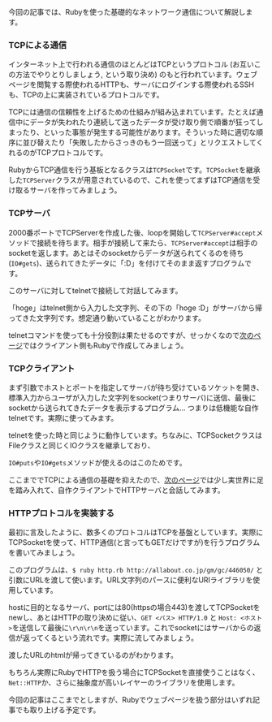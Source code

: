 今回の記事では、Rubyを使った基礎的なネットワーク通信について解説します。


### TCPによる通信

インターネット上で行われる通信のほとんどはTCPというプロトコル (お互いこの方法でやりとりしましょう, という取り決め) のもと行われています。ウェブページを閲覧する際使われるHTTPも、サーバにログインする際使われるSSHも、TCPの上に実装されているプロトコルです。

TCPには通信の信頼性を上げるための仕組みが組み込まれています。たとえば通信中にデータが失われたり連続して送ったデータが受け取り側で順番が狂ってしまったり、といった事態が発生する可能性があります。そういった時に適切な順序に並び替えたり「失敗したからさっきのもう一回送って」とリクエストしてくれるのがTCPプロトコルです。

RubyからTCP通信を行う基板となるクラスは`TCPSocket`です。`TCPSocket`を継承した`TCPServer`クラスが用意されているので、これを使ってまずはTCP通信を受け取るサーバを作ってみましょう。


### TCPサーバ

<script src="https://gist.github.com/memerelics/7c131d18bc4270a6d33d.js?file=server.rb"></script>

2000番ポートでTCPServerを作成した後、loopを開始して`TCPServer#accept`メソッドで接続を待ちます。相手が接続して来たら、`TCPServer#accept`は相手のsocketを返します。あとはそのsocketからデータが送られてくるのを待ち(`IO#gets`)、送られてきたデータに「:D」を付けてそのまま返すプログラムです。

このサーバに対してtelnetで接続して対話してみます。

<script src="https://gist.github.com/memerelics/7c131d18bc4270a6d33d.js?file=telnet.sh"></script>

「hoge」はtelnet側から入力した文字列、その下の「hoge :D」がサーバから帰ってきた文字列です。想定通り動いていることがわかります。

telnetコマンドを使っても十分役割は果たせるのですが、せっかくなので[次のページ](/gm/gc/446906/2/)ではクライアント側もRubyで作成してみましょう。

<div style="page-break-after: always"><span style="display: none">&nbsp;</span></div>


### TCPクライアント

<script src="https://gist.github.com/memerelics/7c131d18bc4270a6d33d.js?file=client.rb"></script>

まず引数でホストとポートを指定してサーバが待ち受けているソケットを開き、標準入力からユーザが入力した文字列をsocket(つまりサーバ)に送信、最後にsocketから送られてきたデータを表示するプログラム... つまりは低機能な自作telnetです。実際に使ってみます。

<script src="https://gist.github.com/memerelics/7c131d18bc4270a6d33d.js?file=client.sh"></script>

telnetを使った時と同じように動作しています。ちなみに、TCPSocketクラスはFileクラスと同じくIOクラスを継承しており、

<script src="https://gist.github.com/memerelics/7c131d18bc4270a6d33d.js?file=ancestors.rb"></script>

`IO#puts`や`IO#gets`メソッドが使えるのはこのためです。

ここまででTCPによる通信の基礎を抑えたので、[次のページ](/gm/gc/446906/3/)では少し実世界に足を踏み入れて、自作クライアントでHTTPサーバと会話してみます。

<div style="page-break-after: always"><span style="display: none">&nbsp;</span></div>


### HTTPプロトコルを実装する

最初に言及したように、数多くのプロトコルはTCPを基盤としています。実際にTCPSocketを使って、HTTP通信(と言ってもGETだけですが)を行うプログラムを書いてみましょう。

<script src="https://gist.github.com/memerelics/7c131d18bc4270a6d33d.js?file=http.rb"></script>

このプログラムは、`$ ruby http.rb http://allabout.co.jp/gm/gc/446050/` と引数にURLを渡して使います。URL文字列のパースに便利なURIライブラリを使用しています。

hostに目的となるサーバ、portには80(httpsの場合443)を渡してTCPSocketをnewし、あとはHTTPの取り決めに従い、`GET <パス> HTTP/1.0` と `Host: <ホスト>`を送信して最後に`\r\n\r\n`を送っています。これでsocketにはサーバからの返信が返ってくるという流れです。実際に流してみましょう。

<script src="https://gist.github.com/memerelics/7c131d18bc4270a6d33d.js?file=http.sh"></script>

渡したURLのhtmlが帰ってきているのがわかります。

もちろん実際にRubyでHTTPを扱う場合にTCPSocketを直接使うことはなく、`Net::HTTP`か、さらに抽象度が高いレイヤーのライブラリを使用します。

今回の記事はここまでとしますが、Rubyでウェブページを扱う部分はいずれ記事でも取り上げる予定です。
